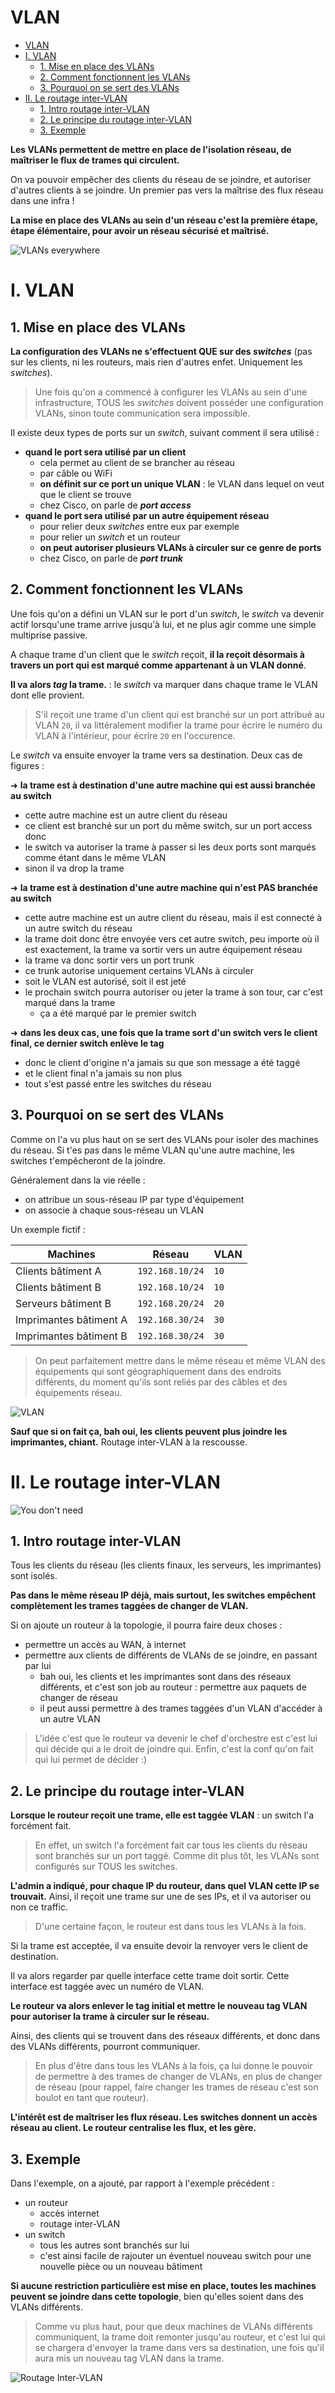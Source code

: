 # VLAN

- [VLAN](#vlan)
- [I. VLAN](#i-vlan)
  - [1. Mise en place des VLANs](#1-mise-en-place-des-vlans)
  - [2. Comment fonctionnent les VLANs](#2-comment-fonctionnent-les-vlans)
  - [3. Pourquoi on se sert des VLANs](#3-pourquoi-on-se-sert-des-vlans)
- [II. Le routage inter-VLAN](#ii-le-routage-inter-vlan)
  - [1. Intro routage inter-VLAN](#1-intro-routage-inter-vlan)
  - [2. Le principe du routage inter-VLAN](#2-le-principe-du-routage-inter-vlan)
  - [3. Exemple](#3-exemple)

**Les VLANs permettent de mettre en place de l'isolation réseau, de maîtriser le flux de trames qui circulent.**

On va pouvoir empêcher des clients du réseau de se joindre, et autoriser d'autres clients à se joindre. Un premier pas vers la maîtrise des flux réseau dans une infra !

**La mise en place des VLANs au sein d'un réseau c'est la première étape, étape élémentaire, pour avoir un réseau sécurisé et maîtrisé.**

![VLANs everywhere](./pics/vlans-vlans-everywhere.jpg)

# I. VLAN

## 1. Mise en place des VLANs

**La configuration des VLANs ne s'effectuent QUE sur des *switches*** (pas sur les clients, ni les routeurs, mais rien d'autres enfet. Uniquement les *switches*).

> Une fois qu'on a commencé à configurer les VLANs au sein d'une infrastructure, TOUS les *switches* doivent posséder une configuration VLANs, sinon toute communication sera impossible.

Il existe deux types de ports sur un *switch*, suivant comment il sera utilisé :

- **quand le port sera utilisé par un client**
  - cela permet au client de se brancher au réseau
  - par câble ou WiFi
  - **on définit sur ce port un unique VLAN** : le VLAN dans lequel on veut que le client se trouve
  - chez Cisco, on parle de ***port access***
- **quand le port sera utilisé par un autre équipement réseau**
  - pour relier deux *switches* entre eux par exemple
  - pour relier un *switch* et un routeur
  - **on peut autoriser plusieurs VLANs à circuler sur ce genre de ports**
  - chez Cisco, on parle de ***port trunk***

## 2. Comment fonctionnent les VLANs

Une fois qu'on a défini un VLAN sur le port d'un *switch*, le *switch* va devenir actif lorsqu'une trame arrive jusqu'à lui, et ne plus agir comme une simple multiprise passive.

A chaque trame d'un client que le *switch* reçoit, **il la reçoit désormais à travers un port qui est marqué comme appartenant à un VLAN donné**. 

**Il va alors *tag* la trame.** : le *switch* va marquer dans chaque trame le VLAN dont elle provient.

> S'il reçoit une trame d'un client qui est branché sur un port attribué au VLAN `20`, il va littéralement modifier la trame pour écrire le numéro du VLAN à l'intérieur, pour écrire `20` en l'occurence.

Le *switch* va ensuite envoyer la trame vers sa destination. Deux cas de figures :

➜ **la trame est à destination d'une autre machine qui est aussi branchée au switch**

- cette autre machine est un autre client du réseau
- ce client est branché sur un port du même switch, sur un port access donc
- le switch va autoriser la trame à passer si les deux ports sont marqués comme étant dans le même VLAN
- sinon il va drop la trame

➜ **la trame est à destination d'une autre machine qui n'est PAS branchée au switch**

- cette autre machine est un autre client du réseau, mais il est connecté à un autre switch du réseau
- la trame doit donc être envoyée vers cet autre switch, peu importe où il est exactement, la trame va sortir vers un autre équipement réseau
- la trame va donc sortir vers un port trunk
- ce trunk autorise uniquement certains VLANs à circuler
- soit le VLAN est autorisé, soit il est jeté
- le prochain switch pourra autoriser ou jeter la trame à son tour, car c'est marqué dans la trame
  - ça a été marqué par le premier switch

➜ **dans les deux cas, une fois que la trame sort d'un switch vers le client final, ce dernier switch enlève le tag**

- donc le client d'origine n'a jamais su que son message a été taggé
- et le client final n'a jamais su non plus
- tout s'est passé entre les switches du réseau

## 3. Pourquoi on se sert des VLANs

Comme on l'a vu plus haut on se sert des VLANs pour isoler des machines du réseau. Si t'es pas dans le même VLAN qu'une autre machine, les switches t'empêcheront de la joindre.

Généralement dans la vie réelle :

- on attribue un sous-réseau IP par type d'équipement
- on associe à chaque sous-réseau un VLAN

Un exemple fictif :

| Machines               | Réseau          | VLAN |
|------------------------|-----------------|------|
| Clients bâtiment A     | `192.168.10/24` | `10` |
| Clients bâtiment B     | `192.168.10/24` | `10` |
| Serveurs bâtiment B    | `192.168.20/24` | `20` |
| Imprimantes bâtiment A | `192.168.30/24` | `30` |
| Imprimantes bâtiment B | `192.168.30/24` | `30` |

> On peut parfaitement mettre dans le même réseau et même VLAN des équipements qui sont géographiquement dans des endroits différents, du moment qu'ils sont reliés par des câbles et des équipements réseau.

![VLAN](./pics/vlan.png)

**Sauf que si on fait ça, bah oui, les clients peuvent plus joindre les imprimantes, chiant.** Routage inter-VLAN à la rescousse.

# II. Le routage inter-VLAN

![You don't need](./pics/you-dont-need-inter-vlan-routing-if-you-dont-have-vlans.jpg)

## 1. Intro routage inter-VLAN

Tous les clients du réseau (les clients finaux, les serveurs, les imprimantes) sont isolés.

**Pas dans le même réseau IP déjà, mais surtout, les switches empêchent complètement les trames taggées de changer de VLAN.**

Si on ajoute un routeur à la topologie, il pourra faire deux choses :

- permettre un accès au WAN, à internet
- permettre aux clients de différents de VLANs de se joindre, en passant par lui
  - bah oui, les clients et les imprimantes sont dans des réseaux différents, et c'est son job au routeur : permettre aux paquets de changer de réseau
  - il peut aussi permettre à des trames taggées d'un VLAN d'accéder à un autre VLAN

> L'idée c'est que le routeur va devenir le chef d'orchestre est c'est lui qui décide qui a le droit de joindre qui. Enfin, c'est la conf qu'on fait qui lui permet de décider :)

## 2. Le principe du routage inter-VLAN

**Lorsque le routeur reçoit une trame, elle est taggée VLAN** : un switch l'a forcément fait.

> En effet, un switch l'a forcément fait car tous les clients du réseau sont branchés sur un port taggé. Comme dit plus tôt, les VLANs sont configurés sur TOUS les switches.

**L'admin a indiqué, pour chaque IP du routeur, dans quel VLAN cette IP se trouvait.** Ainsi, il reçoit une trame sur une de ses IPs, et il va autoriser ou non ce traffic.

> D'une certaine façon, le routeur est dans tous les VLANs à la fois.

Si la trame est acceptée, il va ensuite devoir la renvoyer vers le client de destination.

Il va alors regarder par quelle interface cette trame doit sortir. Cette interface est taggée avec un numéro de VLAN.

**Le routeur va alors enlever le tag initial et mettre le nouveau tag VLAN pour autoriser la trame à circuler sur le réseau.**

Ainsi, des clients qui se trouvent dans des réseaux différents, et donc dans des VLANs différents, pourront communiquer.

> En plus d'être dans tous les VLANs à la fois, ça lui donne le pouvoir de permettre à des trames de changer de VLANs, en plus de changer de réseau (pour rappel, faire changer les trames de réseau c'est son boulot en tant que routeur).

**L'intérêt est de maîtriser les flux réseau. Les switches donnent un accès réseau au client. Le routeur centralise les flux, et les gère.**

## 3. Exemple

Dans l'exemple, on a ajouté, par rapport à l'exemple précédent :

- un routeur
  - accès internet
  - routage inter-VLAN
- un switch
  - tous les autres sont branchés sur lui
  - c'est ainsi facile de rajouter un éventuel nouveau switch pour une nouvelle pièce ou un nouveau bâtiment

**Si aucune restriction particulière est mise en place, toutes les machines peuvent se joindre dans cette topologie**, bien qu'elles soient dans des VLANs différents.

> Comme vu plus haut, pour que deux machines de VLANs différents communiquent, la trame doit remonter jusqu'au routeur, et c'est lui qui se chargera d'envoyer la trame dans vers sa destination, une fois qu'il aura mis un nouveau tag VLAN dans la trame.

![Routage Inter-VLAN](./pics/inter_vlan_routing.png)
